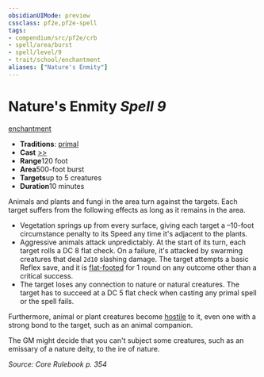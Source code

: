```yaml
---
obsidianUIMode: preview
cssclass: pf2e,pf2e-spell
tags:
- compendium/src/pf2e/crb
- spell/area/burst
- spell/level/9
- trait/school/enchantment
aliases: ["Nature's Enmity"]
---
```

# Nature's Enmity *Spell 9*   
[enchantment](enchantment.md)  

- **Traditions**: [primal](primal.md)
- **Cast** [>>](chapter-9-playing-the-game.md#Actions "Two-Action") 
- **Range**120 foot
- **Area**500-foot burst
- **Targets**up to 5 creatures
- **Duration**10 minutes

Animals and plants and fungi in the area turn against the targets. Each target suffers from the following effects as long as it remains in the area.

- Vegetation springs up from every surface, giving each target a –10-foot circumstance penalty to its Speed any time it's adjacent to the plants.
- Aggressive animals attack unpredictably. At the start of its turn, each target rolls a DC 8 flat check. On a failure, it's attacked by swarming creatures that deal `2d10` slashing damage. The target attempts a basic Reflex save, and it is [flat-footed](conditions.md#Flat-footed) for 1 round on any outcome other than a critical success.
- The target loses any connection to nature or natural creatures. The target has to succeed at a DC 5 flat check when casting any primal spell or the spell fails.

Furthermore, animal or plant creatures become [hostile](conditions.md#Hostile) to it, even one with a strong bond to the target, such as an animal companion.

The GM might decide that you can't subject some creatures, such as an emissary of a nature deity, to the ire of nature.

*Source: Core Rulebook p. 354*